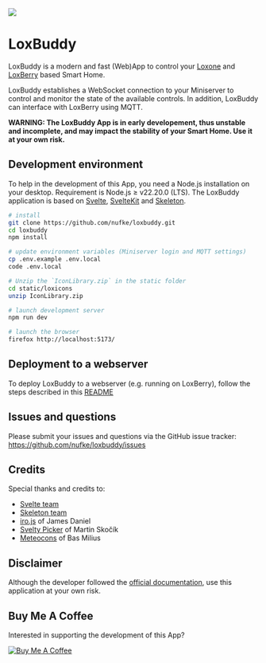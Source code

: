 <img src="./static/icons/loxbuddy_64.png">

# LoxBuddy 

LoxBuddy is a modern and fast (Web)App to control your [Loxone](https://www.loxone.com/) and [LoxBerry](https://wiki.loxberry.de/start) based Smart Home.

LoxBuddy establishes a WebSocket connection to your Miniserver to control and monitor the state of the available controls. In addition, LoxBuddy can interface with LoxBerry using MQTT.

**WARNING: The LoxBuddy App is in early developement, thus unstable and incomplete, and may impact the stability of your Smart Home. Use it at your own risk.**

## Development environment

To help in the development of this App, you need a Node.js installation on your desktop. Requirement is Node.js &ge; v22.20.0 (LTS). The LoxBuddy application is based on [Svelte](https://svelte.dev/), [SvelteKit](https://kit.svelte.dev/) and [Skeleton](https://www.skeleton.dev/). 

```bash
# install
git clone https://github.com/nufke/loxbuddy.git
cd loxbuddy
npm install

# update environment variables (Miniserver login and MQTT settings)
cp .env.example .env.local
code .env.local

# Unzip the `IconLibrary.zip` in the static folder 
cd static/loxicons
unzip IconLibrary.zip

# launch development server
npm run dev

# launch the browser 
firefox http://localhost:5173/
```

## Deployment to a webserver

To deploy LoxBuddy to a webserver (e.g. running on LoxBerry), follow the steps described in this [README](./infra/README.md)

## Issues and questions

Please submit your issues and questions via the GitHub issue tracker: https://github.com/nufke/loxbuddy/issues

## Credits

Special thanks and credits to:

 * [Svelte team](https://svelte.dev/)
 * [Skeleton team](https://www.skeleton.dev/)
 * [iro.js](https://github.com/jaames/iro.js) of James Daniel
 * [Svelty Picker](https://github.com/mskocik/svelty-picker) of Martin Skočík
 * [Meteocons](https://github.com/basmilius/weather-icons) of Bas Milius

## Disclaimer

Although the developer followed the [official documentation](https://www.loxone.com/wp-content/uploads/datasheets/StructureFile.pdf), use this application at your own risk.

## Buy Me A Coffee

Interested in supporting the development of this App?

<a href="https://www.buymeacoffee.com/nufke" target="_blank"><img src="./static/icons/svg/bmc.svg" alt="Buy Me A Coffee"></a>

